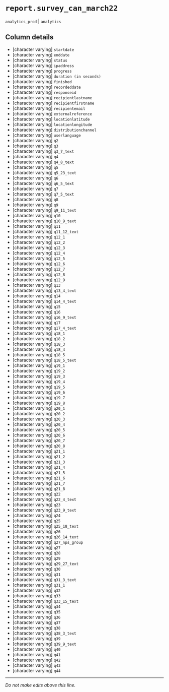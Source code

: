 # `report.survey_can_march22`
`analytics_prod` | `analytics`

## Column details
* [character varying] `startdate`
* [character varying] `enddate`
* [character varying] `status`
* [character varying] `ipaddress`
* [character varying] `progress`
* [character varying] `duration (in seconds)`
* [character varying] `finished`
* [character varying] `recordeddate`
* [character varying] `responseid`
* [character varying] `recipientlastname`
* [character varying] `recipientfirstname`
* [character varying] `recipientemail`
* [character varying] `externalreference`
* [character varying] `locationlatitude`
* [character varying] `locationlongitude`
* [character varying] `distributionchannel`
* [character varying] `userlanguage`
* [character varying] `q2`
* [character varying] `q3`
* [character varying] `q3_7_text`
* [character varying] `q4`
* [character varying] `q4_8_text`
* [character varying] `q5`
* [character varying] `q5_23_text`
* [character varying] `q6`
* [character varying] `q6_5_text`
* [character varying] `q7`
* [character varying] `q7_5_text`
* [character varying] `q8`
* [character varying] `q9`
* [character varying] `q9_11_text`
* [character varying] `q10`
* [character varying] `q10_9_text`
* [character varying] `q11`
* [character varying] `q11_12_text`
* [character varying] `q12_1`
* [character varying] `q12_2`
* [character varying] `q12_3`
* [character varying] `q12_4`
* [character varying] `q12_5`
* [character varying] `q12_6`
* [character varying] `q12_7`
* [character varying] `q12_8`
* [character varying] `q12_9`
* [character varying] `q13`
* [character varying] `q13_4_text`
* [character varying] `q14`
* [character varying] `q14_4_text`
* [character varying] `q15`
* [character varying] `q16`
* [character varying] `q16_9_text`
* [character varying] `q17`
* [character varying] `q17_4_text`
* [character varying] `q18_1`
* [character varying] `q18_2`
* [character varying] `q18_3`
* [character varying] `q18_4`
* [character varying] `q18_5`
* [character varying] `q18_5_text`
* [character varying] `q19_1`
* [character varying] `q19_2`
* [character varying] `q19_3`
* [character varying] `q19_4`
* [character varying] `q19_5`
* [character varying] `q19_6`
* [character varying] `q19_7`
* [character varying] `q19_8`
* [character varying] `q20_1`
* [character varying] `q20_2`
* [character varying] `q20_3`
* [character varying] `q20_4`
* [character varying] `q20_5`
* [character varying] `q20_6`
* [character varying] `q20_7`
* [character varying] `q20_8`
* [character varying] `q21_1`
* [character varying] `q21_2`
* [character varying] `q21_3`
* [character varying] `q21_4`
* [character varying] `q21_5`
* [character varying] `q21_6`
* [character varying] `q21_7`
* [character varying] `q21_8`
* [character varying] `q22`
* [character varying] `q22_4_text`
* [character varying] `q23`
* [character varying] `q23_9_text`
* [character varying] `q24`
* [character varying] `q25`
* [character varying] `q25_18_text`
* [character varying] `q26`
* [character varying] `q26_14_text`
* [character varying] `q27_nps_group`
* [character varying] `q27`
* [character varying] `q28`
* [character varying] `q29`
* [character varying] `q29_27_text`
* [character varying] `q30`
* [character varying] `q31`
* [character varying] `q31_3_text`
* [character varying] `q31_1`
* [character varying] `q32`
* [character varying] `q33`
* [character varying] `q33_15_text`
* [character varying] `q34`
* [character varying] `q35`
* [character varying] `q36`
* [character varying] `q37`
* [character varying] `q38`
* [character varying] `q38_3_text`
* [character varying] `q39`
* [character varying] `q39_9_text`
* [character varying] `q40`
* [character varying] `q41`
* [character varying] `q42`
* [character varying] `q43`
* [character varying] `q44`

-------------------------------------------------------------------------------
*Do not make edits above this line.*
